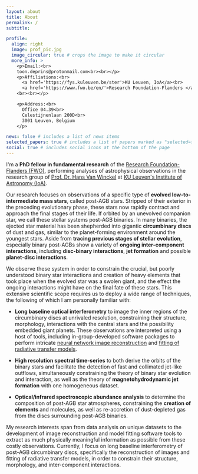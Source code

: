 ```yaml
---
layout: about
title: About
permalink: /
subtitle:

profile:
  align: right
  image: prof_pic.jpg
  image_circular: true # crops the image to make it circular
  more_info: >
    <p>Email:<br>
    toon.deprins@protonmail.com<br><br></p>
    <p>Affiliations:<br>
      <a href='https://fys.kuleuven.be/ster'>KU Leuven, IoA</a><br>
      <a href='https://www.fwo.be/en/'>Research Foundation-Flanders </a>
    <br><br></p>

    <p>Address:<br>
      Office 04.39<br>
      Celestijnenlaan 200D<br> 
      3001 Leuven, Belgium
    </p>

news: false # includes a list of news items
selected_papers: true # includes a list of papers marked as "selected={true}"
social: true # includes social icons at the bottom of the page
---
```


<style>
/* HTML/CSS pseudo-element after main body to add background image*/
body::after {
  content: "";
  background: url('../assets/img/cover_phd.jpg');
  background-size:cover;
  background-repeat:no-repeat;
  opacity: 0.3;
  background-position: 50% 0;
  top: 0;
  left: 0;
  bottom: 0;
  right: 0;
  position: absolute;
  z-index: -1;
}
</style>

I'm a **PhD fellow in fundamental research** of the [Research Foundation-Flanders (FWO)](https://www.fwo.be/en/), performing analyses of astrophysical observations in the research group of [Prof. Dr. Hans Van Winckel](https://scholar.google.be/citations?user=XF-c7_IAAAAJ&hl=nl) at [KU Leuven's Institute of Astronomy (IoA)](https://fys.kuleuven.be/ster).

Our research focuses on observations of a specific type of **evolved low-to-intermediate mass stars**, called post-AGB stars. Stripped of their exterior in the preceding evolutionary phase, these stars now rapidly contract and approach the final stages of their life. If orbited by an unevolved companion star, we call these stellar systems post-AGB binaries. In many binaries, the ejected star material has been shepherded into gigantic **circumbinary discs** of dust and gas, similar to the planet-forming environment around the youngest stars. Aside from **tracing previous stages of stellar evolution**, especially binary post-AGBs show a variety of **ongoing inter-component interactions**, including **disc-binary interactions**, **jet formation** and possible **planet-disc interactions**.

We observe these system in order to constrain the crucial, but poorly understood binary star interactions and creation of heavy elements that took place when the evolved star was a swolen giant, and the effect the ongoing interactions might have on the final fate of these stars. This extensive scientific scope requires us to deploy a wide range of techniques, the following of which I am personally familiar with:

- **Long baseline optical interferometry** to image the inner regions of the circumbinary discs at unrivaled resolution, constraining their structure, morphology, interactions with the central stars and the possibility embedded giant planets. These observations are interpreted using a host of tools, including in-group-developed software packages to perform intricate [neural network image reconstruction](https://github.com/DePrinsT/organic) and [fitting of radiative transfer models](https://github.com/DePrinsT/distroi).

- **High resolution spectral time-series** to both derive the orbits of the binary stars and facilitate the detection of fast and collimated jet-like outflows, simultaneously constraining the theory of binary star evolution and interaction, as well as the theory of **magnetohydrodynamic jet formation** with one homogeneous dataset.

- **Optical/infrared spectroscopic abundance analysis** to determine the composition of post-AGB star atmospheres, constraining the **creation of elements** and molecules, as well as re-accretion of dust-depleted gas from the discs surrounding post-AGB binaries.

My research interests span from data analysis on unique datasets to the development of image reconstruction and model fitting software tools to extract as much physically meaningful information as possible from these costly observations. Currently, I focus on long baseline interferometry of post-AGB circumbinary discs, specifically the reconstruction of images and fitting of radiative transfer models, in order to constrain their structure, morphology, and inter-component interactions.
